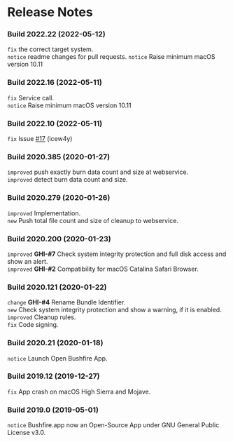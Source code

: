 # Release Notes

### Build 2022.22 (2022-05-12)
`fix` the correct target system.    
`notice` readme changes for pull requests.
`notice` Raise minimum macOS version 10.11  

### Build 2022.16 (2022-05-11)
`fix` Service call.  
`notice` Raise minimum macOS version 10.11

### Build 2022.10 (2022-05-11)
`fix` Issue [#17](https://github.com/ghostjuza/open-bushfire/issues/17) (icew4y)  

### Build 2020.385 (2020-01-27)
`improved` push exactly burn data count and size at webservice.  
`improved` detect burn data count and size.

### Build 2020.279 (2020-01-26)
`improved` Implementation.  
`new` Push total file count and size of cleanup to webservice. 

### Build 2020.200 (2020-01-23)
`improved` **GHI-#7** Check system integrity protection and full disk access and show an alert.  
`improved` **GHI-#2** Compatibility for macOS Catalina Safari Browser.

### Build 2020.121 (2020-01-22)
`change` **GHI-#4** Rename Bundle Identifier.  
`new` Check system integrity protection and show a warning, if it is enabled.  
`improved` Cleanup rules.  
`fix` Code signing.  

### Build 2020.21 (2020-01-18)
`notice` Launch Open Bushfire App.  

### Build 2019.12 (2019-12-27)
`fix` App crash on macOS High Sierra and Mojave.  

### Build 2019.0 (2019-05-01)
`notice` Bushfire.app now an Open-Source App under GNU General Public License v3.0.  

